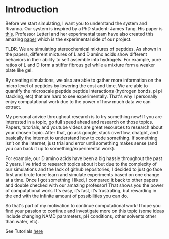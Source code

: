 # Introduction

Before we start simulating, I want you to understand the system and Rivanna. Our system is inspired by a PhD student: James Tang. His paper is [this](https://pubs.acs.org/doi/10.1021/jacs.8b13363). Professor Letteri and her experimental team have also created this amazing [paper](https://pubs.acs.org/doi/abs/10.1021/jacs.3c04872) which is the experimental side of our project.

TLDR. We are simulating stereochemical mixtures of peptides. As shown in the papers, different mixtures of L and D amino acids show different behaviors in their ability to self assemble into hydrogels. For example, pure ratios of L and D form a stiffer fibrous gel while a mixture form a weaker plate like gel.

By creating simulations, we also are able to gather more information on the micro level of peptides by lowering the cost and time. We are able to quantify the microscale peptide peptide interactions (hydrogen bonds, pi pi stacking, etc) that are hard to see experimentally. That's why I personally enjoy computational work due to the power of how much data we can extract. 

My personal advice throughout research is to try something new! If you are interested in a topic, go full speed ahead and research on those topics. Papers, tutorials, and youtube videos are great resources to research about your chosen topic. After that, go ask google, stack overflow, chatgbt, and basically the internet to understand how to code something. If something isn’t on the internet, just trial and error until something makes sense (and you can back it up to something/experimental work). 

For example, our D amino acids have been a big hassle throughout the past 2 years. I’ve tried to research topics about it but due to the complexity of our simulations and the lack of github repositories, I decided to just go face first and brute force learn and simulate experiments based on one change at a time. Once I got something I liked, I compared it back to other papers and double checked with our amazing professor! That shows you the power of computational work. It's easy, it’s fast, it’s frustrating, but rewarding in the end with the infinite amount of possibilities you can do.  

So that's part of my motivation to continue computational work! I hope you find your passion to continue and investigate more on this topic (some ideas include changing NAMD parameters, pH conditions, other solvents other than water, etc). 

See Tutorials [here](tutorial.md)
